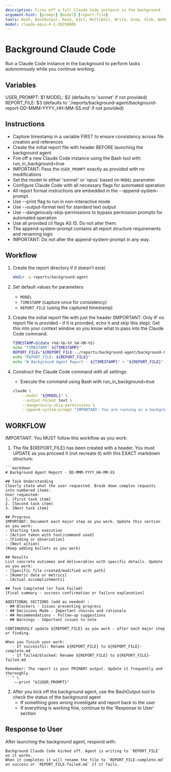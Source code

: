 ```yaml
---
description: Fires off a full Claude Code instance in the background
argument-hint: [prompt] [model] [report-file] 
tools: Bash, BashOutput, Read, Edit, MultiEdit, Write, Grep, Glob, WebFetch, WebSearch, TodoWrite, Task
model: claude-opus-4-1-20250805
---
```


# Background Claude Code

Run a Claude Code instance in the background to perform tasks autonomously while you continue working.

## Variables

USER_PROMPT: $1
MODEL: $2 (defaults to 'sonnet' if not provided)
REPORT_FILE: $3 (defaults to './reports/background-agent/background-report-DD-MMM-YYYY_HH-MM-SS.md' if not provided)

## Instructions

- Capture timestamp in a variable FIRST to ensure consistency across file creation and references
- Create the initial report file with header BEFORE launching the background agent
- Fire off a new Claude Code instance using the Bash tool with run_in_background=true
- IMPORTANT: Pass the `USER_PROMPT` exactly as provided with no modifications
- Set the model to either 'sonnet' or 'opus' based on `MODEL` parameter
- Configure Claude Code with all necessary flags for automated operation
- All report format instructions are embedded in the --append-system-prompt
- Use --print flag to run in non-interactive mode
- Use --output-format text for standard text output
- Use --dangerously-skip-permissions to bypass permission prompts for automated operation
- Use all provided cli flags AS IS. Do not alter them.
- The append-system-prompt contains all report structure requirements and renaming logic
- IMPORTANT: Do not alter the append-system-prompt in any way.

## Workflow

1. Create the report directory if it doesn't exist:
    ```bash 
    mkdir -p reports/background-agent
    ```

2. Set default values for parameters:
   - `MODEL`
   - `TIMESTAMP` (capture once for consistency)
   - `REPORT_FILE` (using the captured timestamp)

3. Create the initial report file with just the header (IMPORTANT: Only IF no report file is provided - if it is provided, echo it and skip this step):
    Get this into your context window so you know what to pass into the Claude Code command.
    ```bash
    TIMESTAMP=$(date +%d-%b-%Y_%H-%M-%S)
    echo "TIMESTAMP: ${TIMESTAMP}"
    REPORT_FILE="${REPORT_FILE:-./reports/background-agent/background-report-${TIMESTAMP}.md}"
    echo "REPORT_FILE: ${REPORT_FILE}"
    echo "# Background Agent Report - ${TIMESTAMP}" > "${REPORT_FILE}"
    ```

<primary-agent-delegation>

4. Construct the Claude Code command with all settings:

   - Execute the command using Bash with run_in_background=true

    ```bash
    claude \
        --model "${MODEL}" \
        --output-format text \
        --dangerously-skip-permissions \
        --append-system-prompt "IMPORTANT: You are running as a background agent. Your primary responsibility is to execute work and document your progress continuously in ${REPORT_FILE}. Iteratively write to the report file continuously as you work. Every few tool calls you should update the REPORT_FILE ## Progress section. Follow this file structure.

## WORKFLOW

   IMPORTANT: You MUST follow this workflow as you work:
   
   1. The file ${REPORT_FILE} has been created with a header. You must UPDATE as you proceed it (not recreate it) with this EXACT markdown structure:

    ```markdown
    # Background Agent Report - DD-MMM-YYYY_HH-MM-SS

    ## Task Understanding
    Clearly state what the user requested. Break down complex requests into numbered items:
    User requested:
    1. [First task item]
    2. [Second task item]
    3. [Next task item]

    ## Progress
    IMPORTANT: Document each major step as you work. Update this section as you work:
    - Starting task execution
    - [Action taken with tool/command used]
    - [Finding or observation]
    - [Next action]
    (Keep adding bullets as you work)

    ## Results
    List concrete outcomes and deliverables with specific details. Update as you work:
    - [Specific file created/modified with path]
    - [Numeric data or metrics]
    - [Actual accomplishments]

    ## Task Completed (or Task Failed)
    [Final summary - success confirmation or failure explanation]
    
    ADDITIONAL SECTIONS (add as needed) :
    - ## Blockers - Issues preventing progress
    - ## Decisions Made - Important choices and rationale
    - ## Recommendations - Follow-up suggestions
    - ## Warnings - Important issues to note
  
    CONTINUOUSLY update ${REPORT_FILE} as you work - after each major step or finding.

    When you finish your work:
       - If successful: Rename ${REPORT_FILE} to ${REPORT_FILE}-complete.md
       - If failed/blocked: Rename ${REPORT_FILE} to ${REPORT_FILE}-failed.md
    
    Remember: The report is your PRIMARY output. Update it frequently and thoroughly.
    ```" \
        —-print "${USER_PROMPT}" 
</primary-agent-delegation>

2. After you kick off the background agent, use the BashOutput tool to check the status of the background agent
   - If something goes wrong investigate and report back to the user
   - If everything is working fine, continue to the 'Response to User' section

## Response to User

After launching the background agent, respond with:

```
Background Claude Code kicked off. Agent is writing to `REPORT_FILE` as it works.
When it completes it will rename the file to `REPORT_FILE-complete.md` on success or `REPORT_FILE-failed.md` if it fails.
```